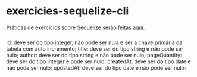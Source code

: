 # exercicies-sequelize-cli
Práticas de exercícios sobre Sequelize serão feitas aqui.

### 
id: deve ser do tipo integer, não pode ser nula e ser a chave primária da tabela com auto incremento;
title: deve ser do tipo string e não pode ser nulo;
author: deve ser do tipo string e não pode ser nulo;
pageQuantity: deve ser do tipo integer e pode ser nulo;
createdAt: deve ser do tipo date e não pode ser nulo;
updatedAt: deve ser do tipo date e não pode ser nulo; 
###
